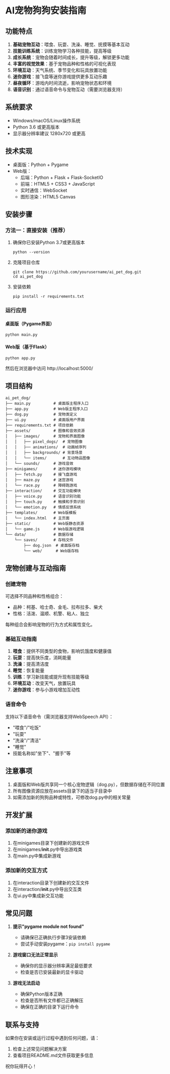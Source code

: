 # AI宠物狗狗安装指南

## 功能特点

1. **基础宠物互动**：喂食、玩耍、洗澡、睡觉、抚摸等基本互动
2. **技能训练系统**：训练宠物学习各种技能，提高等级
3. **成长系统**：宠物会随着时间成长，提升等级，解锁更多功能
4. **丰富的视觉效果**：基于宠物品种和性格的可视化表现
5. **环境互动**：天气系统、季节变化和玩具放置功能
6. **迷你游戏**：接飞盘等迷你游戏提供更多互动乐趣
7. **昼夜循环**：游戏内时间流逝，影响宠物状态和环境
8. **语音识别**：通过语音命令与宠物互动（需要浏览器支持）

## 系统要求
- Windows/macOS/Linux操作系统
- Python 3.6 或更高版本
- 显示器分辨率建议 1280x720 或更高

## 技术实现

- 桌面版：Python + Pygame
- Web版：
  - 后端：Python + Flask + Flask-SocketIO
  - 前端：HTML5 + CSS3 + JavaScript
  - 实时通信：WebSocket
  - 图形渲染：HTML5 Canvas

## 安装步骤

### 方法一：直接安装（推荐）

1. 确保你已安装Python 3.7或更高版本
   ```
   python --version
   ```

2. 克隆项目仓库
   ```
   git clone https://github.com/yourusername/ai_pet_dog.git
   cd ai_pet_dog
   ```

3. 安装依赖
   ```
   pip install -r requirements.txt
   ```

### 运行应用

#### 桌面版（Pygame界面）
```
python main.py
```

#### Web版（基于Flask）
```
python app.py
```
然后在浏览器中访问 http://localhost:5000/

## 项目结构

```
ai_pet_dog/
├── main.py          # 桌面版主程序入口
├── app.py           # Web版主程序入口
├── dog.py           # 宠物类定义
├── ui.py            # 桌面版用户界面
├── requirements.txt # 项目依赖
├── assets/          # 图像和音效资源
│   ├── images/      # 宠物和界面图像
│   │   ├── pixel_dogs/  # 宠物图像
│   │   ├── animations/  # 动画帧序列
│   │   ├── backgrounds/ # 背景场景
│   │   └── items/       # 互动物品图像
│   └── sounds/      # 游戏音效
├── minigames/       # 迷你游戏模块
│   ├── fetch.py     # 接飞盘游戏
│   ├── maze.py      # 迷宫游戏
│   └── race.py      # 障碍跑游戏
├── interaction/     # 交互功能模块
│   ├── voice.py     # 语音识别功能
│   ├── touch.py     # 触摸和手势识别
│   └── emotion.py   # 情感反馈系统
├── templates/       # Web版模板
│   └── index.html   # 主页面
├── static/          # Web版静态资源
│   └── game.js      # Web版游戏逻辑
└── data/            # 数据存储
    └── saves/       # 存档文件
        ├── dog.json  # 桌面版存档
        └── web/      # Web版存档
```

## 宠物创建与互动指南

### 创建宠物
可选择不同品种和性格组合：
- 品种：柯基、哈士奇、金毛、拉布拉多、柴犬
- 性格：活泼、温顺、机警、粘人、独立

每种组合会影响宠物的行为方式和属性变化。

### 基础互动指南
1. **喂食**：提供不同类型的食物，影响饥饿度和健康值
2. **玩耍**：提高快乐度，消耗能量
3. **洗澡**：提高清洁度
4. **睡觉**：恢复能量
5. **训练**：学习新技能或提升现有技能等级
6. **环境互动**：改变天气，放置玩具
7. **迷你游戏**：参与小游戏增加互动性

### 语音命令
支持以下语音命令（需浏览器支持WebSpeech API）：
- "喂食"/"吃饭"
- "玩耍"
- "洗澡"/"清洁"
- "睡觉"
- 技能名称如"坐下"、"握手"等

## 注意事项

1. 桌面版和Web版共享同一个核心宠物逻辑（dog.py），但数据存储在不同位置
2. 所有图像资源应放在assets目录下的适当子目录中
3. 如需添加新的狗狗品种或特性，可修改dog.py中的相关常量

## 开发扩展

### 添加新的迷你游戏
1. 在minigames目录下创建新的游戏文件
2. 在minigames/__init__.py中导出游戏类
3. 在main.py中集成新游戏

### 添加新的交互方式
1. 在interaction目录下创建新的交互文件
2. 在interaction/__init__.py中导出交互类
3. 在ui.py中集成新交互功能

## 常见问题

1. **提示"pygame module not found"**
   - 请确保已正确执行步骤3安装依赖
   - 尝试手动安装pygame：`pip install pygame`

2. **游戏窗口无法正常显示**
   - 确保你的显示器分辨率满足最低要求
   - 检查是否已安装最新的显卡驱动

3. **游戏无法启动**
   - 确保Python版本正确
   - 检查是否所有文件都已正确解压
   - 确保在正确的目录下运行命令

## 联系与支持

如果你在安装或运行过程中遇到任何问题，请：
1. 检查上述常见问题解决方案
2. 查看项目README.md文件获取更多信息

祝你玩得开心！